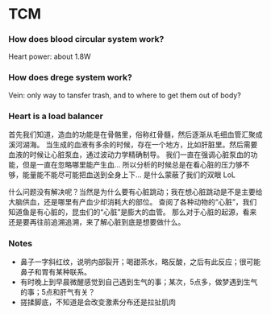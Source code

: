 # TCM

### How does blood circular system work?

Heart power: about 1.8W

### How does drege system work?

Vein: only way to tansfer trash, and to where to get them out of body?

### Heart is a load balancer

首先我们知道，造血的功能是在骨骼里，俗称红骨髓，然后逐渐从毛细血管汇聚成溪河湖海。
当生成的血液有多余的时候，存在一个地方，比如肝脏里。然后需要血液的时候让心脏泵血，通过波动力学精确制导。
我们一直在强调心脏泵血的功能，但是一直在忽略哪里能产生血…
所以分析的时候总是在看心脏的压力够不够，能量能不能尽可能把血送到全身上下…
是什么蒙蔽了我们的双眼 LoL

什么问题没有解决呢？当然是为什么要有心脏跳动；我在想心脏跳动是不是主要给大脑供血，还是哪里有产血少却消耗大的部位。
查阅了各种动物的“心脏”，我们知道鱼是有心脏的，昆虫们的“心脏”是膨大的血管。
那么对于心脏的起源，看来还是要再往前追溯追溯，来了解心脏到底是想要做什么。

### Notes

- 鼻子一字斜红纹，说明内部裂开；喝甜茶水，略反酸，之后有此反应；很可能鼻子和胃有某种联系。
- 有时晚上到早晨微醒感觉到自己遇到生气的事；某次，5点多，做梦遇到生气的事；5点和肝气有关？
- 搓揉脚底，不知道是会改变激素分布还是拉扯肌肉
